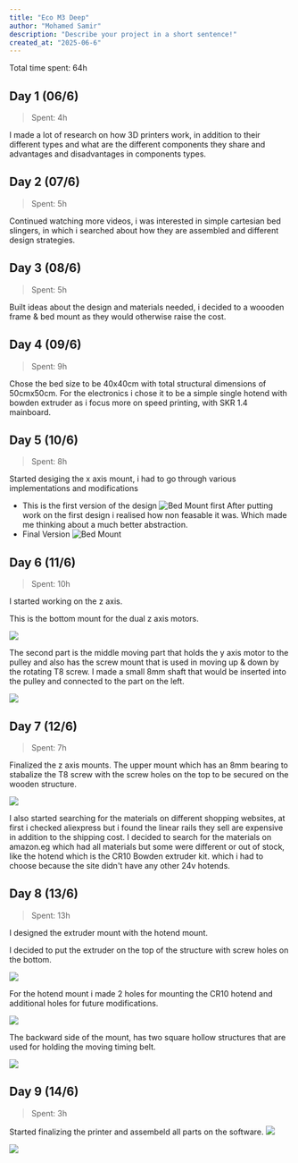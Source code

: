 ```yaml
---
title: "Eco M3 Deep"
author: "Mohamed Samir"
description: "Describe your project in a short sentence!"
created_at: "2025-06-6"
---
```


Total time spent: 64h

## Day 1 (06/6) 
> Spent: 4h

I made a lot of research on how 3D printers work, in addition to their different types and what are the different components they share and advantages and disadvantages in components types.

## Day 2 (07/6)
> Spent: 5h

Continued watching more videos, i was interested in simple cartesian bed slingers, in which i searched about how they are assembled and different design strategies.

## Day 3 (08/6)
> Spent: 5h

Built ideas about the design and materials needed, i decided to a woooden frame & bed mount as they would otherwise raise the cost.
## Day 4 (09/6)
> Spent: 9h

Chose the bed size to be 40x40cm with total structural dimensions of 50cmx50cm.
For the electronics i chose it to be a simple single hotend with bowden extruder as i focus more on speed printing, with SKR 1.4 mainboard. 
## Day 5 (10/6)
> Spent: 8h

Started desiging the x axis mount, i had to go through various implementations and modifications 

- This is the first version of the design
![Bed Mount first](./Images/BedMount_V1.png)
After putting work on the first design i realised how non feasable it was. Which made me thinking about a much better abstraction. 
- Final Version
![Bed Mount](./Images/Bed%20Mount.png)

## Day 6 (11/6)
> Spent: 10h

I started working on the z axis.

This is the bottom mount for the dual z axis motors.

![](./Images/Bottom%20Mount%20Z%20axis.png)

The second part is the middle moving part that holds the y axis motor to the pulley and also has the screw mount that is used in moving up & down by the rotating T8 screw. I made a small 8mm shaft that would be inserted into the pulley and connected to the part on the left.

![](./Images/Middle%20Mount%20Z%20axis.png)

## Day 7 (12/6)
> Spent: 7h

Finalized the z axis mounts. The upper mount which has an 8mm bearing to stabalize the T8 screw with the screw holes on the top to be secured on the wooden structure. 

![](./Images/Upper%20Mount%20Z%20axis.png)

I also started searching for the materials on different shopping websites, at first i checked aliexpress but i found the linear rails they sell are expensive in addition to the shipping cost. I decided to search for the materials on amazon.eg which had all materials but some were different or out of stock, like the hotend which is the CR10 Bowden extruder kit. which i had to choose because the site didn't have any other 24v hotends.

## Day 8 (13/6)
> Spent: 13h

I designed the extruder mount with the hotend mount.

I decided to put the extruder on the top of the structure with screw holes on the bottom.

![](./Images/Remote%20Extruder%20Mount.png)

For the hotend mount i made 2 holes for mounting the CR10 hotend and additional holes for future modifications.

![](./Images/Hot%20End%20Mount.png)

 The backward side of the mount, has two square hollow structures that are used for holding the moving timing belt.

![](/Images/Hot%20End%20Mount%202.png)
## Day 9 (14/6)
> Spent: 3h

Started finalizing the printer and assembeld all parts on the software.
![](./Images/ThePrinter.png)

![](./Images/ThePrinter%202.png)